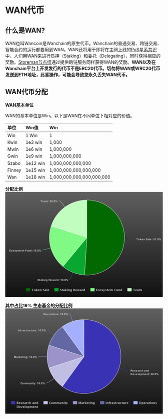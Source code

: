 # WAN代币

## 什么是WAN?

WAN也叫Wancoin是Wanchain的原生代币。Wanchain的普通交易、跨链交易、智能合约的运行都要用到WAN。WAN还将用于即将在主网上线的[PoS星系共识](../technology/pos.md)中，人们用WAN来进行质押（Staking）和委托（Delegating），同时获得相应的奖励。[Storeman节点组](../technology/storeman.md)通过提供跨链服务同样获得WAN的奖励。**WAN以及在Wanchain平台上开发发行的代币不是ERC20代币。切勿将WAN或WRC20代币发送到ETH地址，此番操作，可能会导致您永久丢失WAN代币。**

## WAN代币分配

**WAN基本单位**

WAN的基本单位是Win。以下是WAN在不同单位下相对应的价值。

|**单位**|**Win值**|**Win**| 
|:---|:---|:---|
| Win |  1 Win |  1 |   
|  Kwin | 1e3 win  | 1,000  |   
|  Mwin | 1e6 win  |  1,000,000 |   
| Gwin  |1e9 win|1,000,000,000|   
|Szabo|1e12 win|1,000,000,000,000|   
|Finney|1e15 win|1,000,000,000,000,000|   
|Wan|1e18 win|1,000,000,000,000,000,000|   

**分配比例**
![](media/totaldistribution.png)

**其中占比19% 生态基金的分配比例**
![](media/distribution.png)
